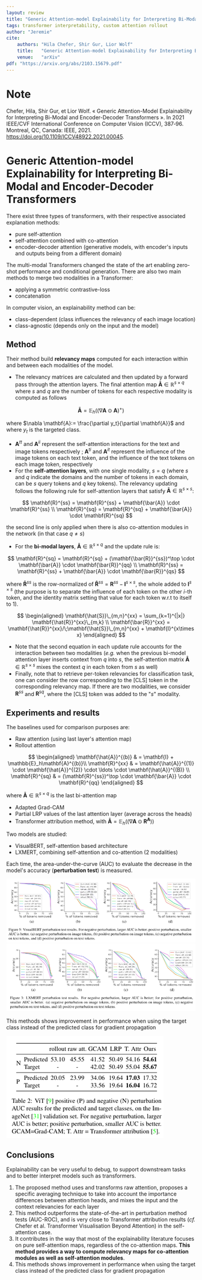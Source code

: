 ```yaml
---
layout: review
title: "Generic Attention-model Explainability for Interpreting Bi-Modal and Encoder-Decoder Transformers"
tags: transformer interpretability, custom attention rollout
author: "Jeremie"
cite:
    authors: "Hila Chefer, Shir Gur, Lior Wolf"
    title:   "Generic Attention-model Explainability for Interpreting Bi-Modal and Encoder-Decoder Transformers"
    venue:   "arXiv"
pdf: "https://arxiv.org/abs/2103.15679.pdf"
---
```



# Note

Chefer, Hila, Shir Gur, et Lior Wolf. « Generic Attention-Model Explainability for Interpreting Bi-Modal and Encoder-Decoder Transformers ». In 2021 IEEE/CVF International Conference on Computer Vision (ICCV), 387‑96. Montreal, QC, Canada: IEEE, 2021. https://doi.org/10.1109/ICCV48922.2021.00045.

# Generic Attention-model Explainability for Interpreting Bi-Modal and Encoder-Decoder Transformers

There exist three types of transformers, with their respective associated explanation methods:

 - pure self-attention
 - self-attention combined with co-attention
 - encoder-decoder attention (generative models, with encoder's inputs and outputs being from a different domain)

The multi-modal Transformers changed the state of the art enabling zero-shot performance and conditional generation.
There are also two main methods to merge two modalities in a Transformer:

 - applying a symmetric contrastive-loss 
 - concatenation

In computer vision, an explainability method can be:

 -  class-dependent (class influences the relevancy of each image location)
 - class-agnostic (depends only on the input and the model)

## Method
Their method build **relevancy maps** computed for each interaction within and between each modalities of the model. 

 - The relevancy matrices are calculated and then updated by a forward pass through the attention layers. The final attention map $\mathbf{\bar{A}}\in \mathbb{R}^{s \times q}$ where $s$ and $q$ are the number of tokens for each respective modality is computed as follows
 
$$
\begin{equation}
\mathbf{\bar{A}} = \mathbb{E}_h((\nabla \mathbf{A}\odot \mathbf{A})^+)
\end{equation}
$$

where $\nabla \mathbf{A}:= \frac{\partial y_t}{\partial \mathbf{A}}$ and where $y_t$ is the targeted class. 

- $\mathbf{A}^{tt}$ and $\mathbf{A}^{ii}$ represent the self-attention interactions for the text and image tokens respectively ;  $\mathbf{A}^{ti}$ and $\mathbf{A}^{it}$ represent the influence of the image tokens on each text token, and the influence of the text tokens on each image token, respectively 
- For the **self-attention layers**, with one single modality, $s=q$ (where $s$ and $q$ indicate the domains and the number of tokens in each domain, can be $s$ query tokens and $q$ key tokens). The relevancy updating follows the following rule for self-attention layers that satisfy $\mathbf{\bar{A}} \in \mathbb{R}^{s \times s}$:

$$
\mathbf{R}^{ss} = \mathbf{R}^{ss} + \mathbf{\bar{A}} \cdot \mathbf{R}^{ss} \\
\mathbf{R}^{sq} = \mathbf{R}^{sq} + \mathbf{\bar{A}} \cdot \mathbf{R}^{sq}
$$

the second line is only applied when there is also co-attention modules in the network (in that case $q\neq s$)

- For the **bi-modal layers**, $\mathbf{\bar{A}} \in \mathbb{R}^{s \times q}$ and the update rule is:

$$
\mathbf{R}^{sq} = \mathbf{R}^{sq} + (\mathbf{\bar{R}}^{ss})^\top \cdot \mathbf{\bar{A}}  \cdot \mathbf{\bar{R}}^{qq} \\
\mathbf{R}^{ss} = \mathbf{R}^{ss} + \mathbf{\bar{A}}  \cdot \mathbf{\bar{R}}^{qs} 
$$

where $\mathbf{\bar{R}}^{ss}$ is the row-normalized of $\mathbf{\hat{R}}^{ss}=\mathbf{R}^{ss} - \mathbf{I}^{s \times s}$, the whole added to $\mathbf{I}^{s \times s}$ (the purpose is to separate the influence of each token on the other $i$-th token, and the identity matrix setting that value for each token w.r.t to itself to $1$).

$$
\begin{aligned}
\mathbf{\hat{S}}\_{m,n}^{xx} = \sum_{k=1}^{|x|} \mathbf{\hat{R}}^{xx}\_{m,k} \\
\mathbf{\bar{R}}^{xx} = \mathbf{\hat{R}}^{xx}/\;\mathbf{\hat{S}}\_{m,n}^{xx} + \mathbf{I}^{x\times x}
\end{aligned}
$$

- Note that the second equation in each update rule accounts for the interaction between two modalities (*e.g.* when the previous bi-model attention layer inserts context from $q$ into $s$, the self-attention matrix $\mathbf{\bar{A}} \in \mathbb{R}^{s \times s}$ mixes the context $q$ in each token from $s$ as well)
- Finally, note that to retrieve per-token relevancies for classification task, one can consider the row corresponding to the [CLS] token in the corresponding relevancy map. If there are two modalities, we consider $\mathbf{R}^{ss}$ and $\mathbf{R}^{sq}$, where the [CLS] token was added to the "$s$" modality. 

## Experiments and results
The baselines used for comparison purposes are:

 - Raw attention (using last layer's attention map)
 - Rollout attention

$$
\begin{aligned}
\mathbf{\hat{A}}^{(b)} & = \mathbf{I} + \mathbb{E}_h\mathbf{A}^{(b)}\\
\mathbf{R}^{xx} & = \mathbf{\hat{A}}^{(1)} \cdot \mathbf{\hat{A}}^{(2)} \cdot \ldots \cdot \mathbf{\hat{A}}^{(B)} \\
\mathbf{R}^{sq} & = (\mathbf{R}^{ss})^\top \cdot \mathbf{\bar{A}} \cdot \mathbf{R}^{qq}
\end{aligned} 
$$

where $\mathbf{\bar{A}}\in\mathbb{R}^{s\times q}$ is the last bi-attention map

- Adapted Grad-CAM
- Partial LRP values of the last attention layer (average across the heads)
- Transformer attribution method, with $\mathbf{\bar{A}} =\mathbb{E}_h((\nabla \mathbf{A} \odot \mathbf{R}^{\mathbf{A}}))$

Two models are studied:

 - VisualBERT, self-attention based architecture 
 - LXMERT, combining self-attention and co-attention (2 modalities)

Each time, the area-under-the-curve (AUC) to evaluate the decrease in the model's accuracy (**perturbation test**) is measured.

![](/collections/images/chefer_bib/VisualBERT_AUC.jpg)
![](/collections/images/chefer_bib/LXMERT_AUC.jpg)

This methods shows improvement in performance when using the target class instead of the predicted class for gradient propagation

![](/collections/images/chefer_bib/tableres_genericAttention.jpg)

## Conclusions

Explainability can be very useful to debug, to support downstream tasks and to better interpret models such as transformers.

 1. The proposed method uses and transforms raw attention, proposes a specific averaging technique to take into account the importance differences between attention heads, and mixes the input and the context relevancies for each layer
 2. This method outperforms the state-of-the-art in perturbation method tests (AUC-ROC), and is very close to Transformer attribution results (*cf.* Chefer et al. Transformer Visualisation Beyond Attention) in the self-attention case.
 3. It contributes in the way that most of the explainability literature focuses on pure self-attention maps, regardless of the co-attention maps. **This method provides a way to compute relevancy maps for co-attention modules as well as self-attention modules**.
 4. This methods shows improvement in performance when using the target class instead of the predicted class for gradient propagation